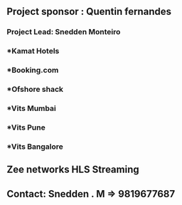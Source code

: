 ## Project sponsor : Quentin fernandes
### Project Lead: Snedden Monteiro
###      *Kamat Hotels
###      *Booking.com
###      *Ofshore shack
###      *Vits Mumbai
###      *Vits Pune
###      *Vits Bangalore

## Zee networks HLS Streaming
## Contact: Snedden . M => 9819677687
